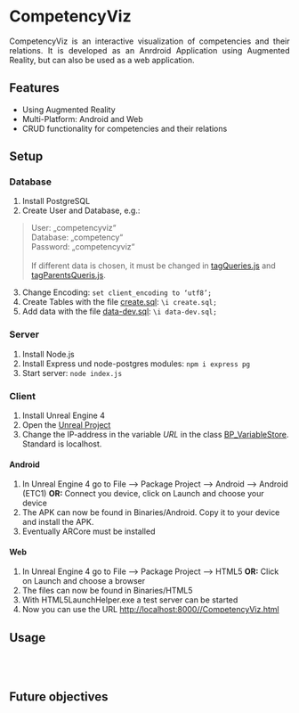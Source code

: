 # CompetencyViz
<p align="justify">
CompetencyViz is an interactive visualization of competencies and their relations.
It is developed as an Anrdroid Application using Augmented Reality, but can also be 
used as a web application.

<br>

## Features ##
* Using Augmented Reality
* Multi-Platform: Android and Web
* CRUD functionality for competencies and their relations

## Setup ##
<p align="justify">

### Database ###

1.  Install PostgreSQL
2.	Create User and Database, e.g.:
>  User: „competencyviz“<br>
>  Database: „competency“<br>
>  Password: „competencyviz“<br><br>
>  If different data is chosen, it must be changed in [tagQueries.js](server/node-api-postgres/tagQueries.js) and [tagParentsQueris.js](server/node-api-postgres/tagParentsQueries.js).<br>

3.	Change Encoding: `set client_encoding to ‘utf8’;`
4.	Create Tables with the file [create.sql](server/sql-data/create.sql): `\i create.sql;`
5.	Add data with the file [data-dev.sql](server/sql-data/data-dev.sql): `\i data-dev.sql;`

### Server ###

1.	Install Node.js
2.	Install Express und node-postgres modules: `npm i express pg`
3.	Start server: `node index.js`

### Client ###

1.  Install Unreal Engine 4
2.  Open the [Unreal Project](client/CompetencyViz/CompetencyViz.uproject)
3.  Change the IP-address in the variable *URL* in the class [BP_VariableStore](client/CompetencyViz/Content/Blueprints/BP_VariableStore.uasset). Standard is localhost.

#### Android ####

1.  In Unreal Engine 4 go to File --> Package Project --> Android --> Android (ETC1) **OR:** Connect you device, click on Launch and choose your device
1.	The APK can now be found in Binaries/Android. Copy it to your device and install the APK.
2.	Eventually ARCore must be installed

#### Web ####

1.  In Unreal Engine 4 go to File --> Package Project --> HTML5 **OR:** Click on Launch and choose a browser
2.  The files can now be found in Binaries/HTML5
3.  With HTML5LaunchHelper.exe a test server can be started
4.  Now you can use the URL [http://localhost:8000//CompetencyViz.html](http://localhost:8000//CompetencyViz.html)


## Usage ##
<p align="justify">

<br><br>
  
## Future objectives ##